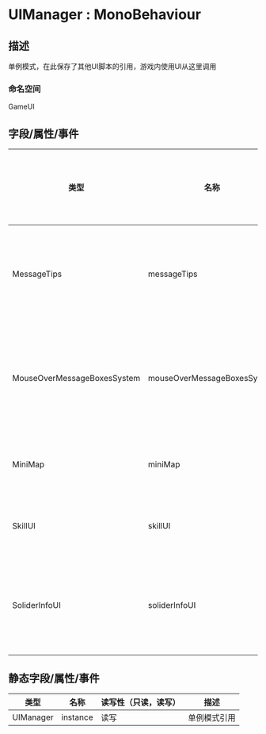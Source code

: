 # UIManager : MonoBehaviour

## 描述

单例模式，在此保存了其他UI脚本的引用，游戏内使用UI从这里调用

### 命名空间

GameUI

## 字段/属性/事件

| 类型                        | 名称                        | 读写性（只读，读写） | 描述               |
| --------------------------- | --------------------------- | -------------------- | ------------------ |
| MessageTips                 | messageTips                 | 读写                 | 游戏信息提示脚本   |
| MouseOverMessageBoxesSystem | mouseOverMessageBoxesSystem | 读写                 | 鼠标悬浮提示框脚本 |
| MiniMap                     | miniMap                     | 读写                 | 小地图脚本         |
| SkillUI                     | skillUI                     | 读写                 | 技能UI脚本         |
| SoliderInfoUI               | soliderInfoUI               | 读写                 | 显示士兵信息脚本   |

## 静态字段/属性/事件

| 类型      | 名称     | 读写性（只读，读写） | 描述         |
| --------- | -------- | -------------------- | ------------ |
| UIManager | instance | 读写                 | 单例模式引用 |
